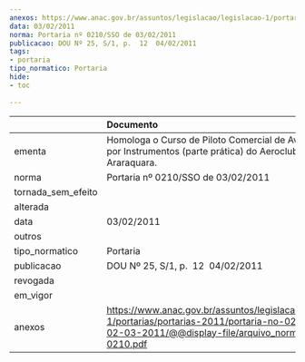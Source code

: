 ```yaml
---
anexos: https://www.anac.gov.br/assuntos/legislacao/legislacao-1/portarias/portarias-2011/portaria-no-0210-sso-de-02-03-2011/@@display-file/arquivo_norma/PA2011-0210.pdf
data: 03/02/2011
norma: Portaria nº 0210/SSO de 03/02/2011
publicacao: DOU Nº 25, S/1, p.  12  04/02/2011
tags:
- portaria
tipo_normatico: Portaria
hide: 
- toc 
 
---
```


|                    | Documento                                                                                                                                                         |
|:-------------------|:------------------------------------------------------------------------------------------------------------------------------------------------------------------|
| ementa             | Homologa o Curso de Piloto Comercial de Avião e Voo por Instrumentos (parte prática) do Aeroclube de Araraquara.                                                  |
| norma              | Portaria nº 0210/SSO de 03/02/2011                                                                                                                                |
| tornada_sem_efeito |                                                                                                                                                                   |
| alterada           |                                                                                                                                                                   |
| data               | 03/02/2011                                                                                                                                                        |
| outros             |                                                                                                                                                                   |
| tipo_normatico     | Portaria                                                                                                                                                          |
| publicacao         | DOU Nº 25, S/1, p.  12  04/02/2011                                                                                                                                |
| revogada           |                                                                                                                                                                   |
| em_vigor           |                                                                                                                                                                   |
| anexos             | https://www.anac.gov.br/assuntos/legislacao/legislacao-1/portarias/portarias-2011/portaria-no-0210-sso-de-02-03-2011/@@display-file/arquivo_norma/PA2011-0210.pdf |